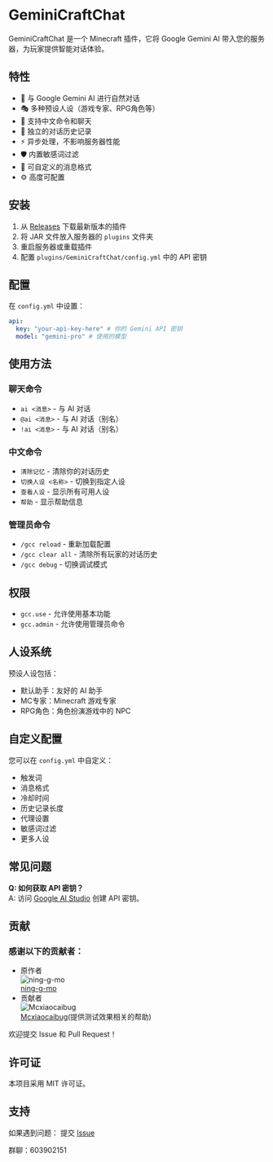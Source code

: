 # GeminiCraftChat

GeminiCraftChat 是一个 Minecraft 插件，它将 Google Gemini AI 带入您的服务器，为玩家提供智能对话体验。

## 特性

- 🤖 与 Google Gemini AI 进行自然对话
- 🎭 多种预设人设（游戏专家、RPG角色等）
- 💬 支持中文命令和聊天
- 🔄 独立的对话历史记录
- ⚡ 异步处理，不影响服务器性能
- 🛡️ 内置敏感词过滤
- 🎨 可自定义的消息格式
- ⚙️ 高度可配置

## 安装

1. 从 [Releases](https://github.com/ning-g-mo/gcc/releases) 下载最新版本的插件
2. 将 JAR 文件放入服务器的 `plugins` 文件夹
3. 重启服务器或重载插件
4. 配置 `plugins/GeminiCraftChat/config.yml` 中的 API 密钥

## 配置

在 `config.yml` 中设置：

```yaml
api:
  key: "your-api-key-here" # 你的 Gemini API 密钥
  model: "gemini-pro" # 使用的模型
```


## 使用方法

### 聊天命令
- `ai <消息>` - 与 AI 对话
- `@ai <消息>` - 与 AI 对话（别名）
- `!ai <消息>` - 与 AI 对话（别名）

### 中文命令
- `清除记忆` - 清除你的对话历史
- `切换人设 <名称>` - 切换到指定人设
- `查看人设` - 显示所有可用人设
- `帮助` - 显示帮助信息

### 管理员命令
- `/gcc reload` - 重新加载配置
- `/gcc clear all` - 清除所有玩家的对话历史
- `/gcc debug` - 切换调试模式

## 权限

- `gcc.use` - 允许使用基本功能
- `gcc.admin` - 允许使用管理员命令

## 人设系统

预设人设包括：
- 默认助手：友好的 AI 助手
- MC专家：Minecraft 游戏专家
- RPG角色：角色扮演游戏中的 NPC

## 自定义配置

您可以在 `config.yml` 中自定义：
- 触发词
- 消息格式
- 冷却时间
- 历史记录长度
- 代理设置
- 敏感词过滤
- 更多人设

## 常见问题

**Q: 如何获取 API 密钥？**  
A: 访问 [Google AI Studio](https://makersuite.google.com/app/apikey) 创建 API 密钥。

## 贡献
### 感谢以下的贡献者：
- 原作者  
![ning-g-mo](https://github.com/ning-g-mo.png?size=32)  
[ning-g-mo](https://github.com/ning-g-mo)  
- 贡献者  
![Mcxiaocaibug](https://github.com/Mcxiaocaibug?size=32)  
[Mcxiaocaibug](https://github.com/Mcxiaocaibug)(提供测试效果相关的帮助)

欢迎提交 Issue 和 Pull Request！

## 许可证

本项目采用 MIT 许可证。

## 支持

如果遇到问题：
提交 [Issue](https://github.com/ning-g-mo/gcc/issues)  

群聊：603902151
